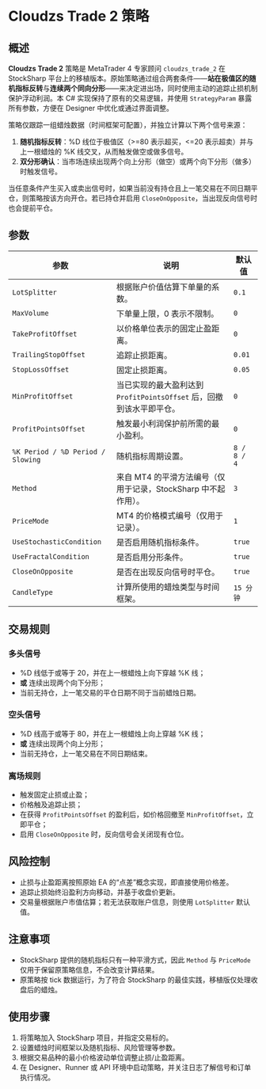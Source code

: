 # Cloudzs Trade 2 策略

## 概述
**Cloudzs Trade 2** 策略是 MetaTrader 4 专家顾问 `cloudzs_trade_2` 在 StockSharp 平台上的移植版本。原始策略通过组合两套条件——**站在极值区的随机指标反转**与**连续两个同向分形**——来决定进出场，同时使用主动的追踪止损机制保护浮动利润。本 C# 实现保持了原有的交易逻辑，并使用 `StrategyParam` 暴露所有参数，方便在 Designer 中优化或通过界面调整。

策略仅跟踪一组蜡烛数据（时间框架可配置），并独立计算以下两个信号来源：

1. **随机指标反转**：%D 线位于极值区（>=80 表示超买，<=20 表示超卖）并与上一根蜡烛的 %K 线交叉，从而触发做空或做多信号。
2. **双分形确认**：当市场连续出现两个向上分形（做空）或两个向下分形（做多）时触发信号。

当任意条件产生买入或卖出信号时，如果当前没有持仓且上一笔交易在不同日期平仓，则策略按该方向开仓。若已持仓并启用 `CloseOnOpposite`，当出现反向信号时也会提前平仓。

## 参数
| 参数 | 说明 | 默认值 |
| ---- | ---- | ------ |
| `LotSplitter` | 根据账户价值估算下单量的系数。 | `0.1` |
| `MaxVolume` | 下单量上限，0 表示不限制。 | `0` |
| `TakeProfitOffset` | 以价格单位表示的固定止盈距离。 | `0` |
| `TrailingStopOffset` | 追踪止损距离。 | `0.01` |
| `StopLossOffset` | 固定止损距离。 | `0.05` |
| `MinProfitOffset` | 当已实现的最大盈利达到 `ProfitPointsOffset` 后，回撤到该水平即平仓。 | `0` |
| `ProfitPointsOffset` | 触发最小利润保护前所需的最小盈利。 | `0` |
| `%K Period / %D Period / Slowing` | 随机指标周期设置。 | `8 / 8 / 4` |
| `Method` | 来自 MT4 的平滑方法编号（仅用于记录，StockSharp 中不起作用）。 | `3` |
| `PriceMode` | MT4 的价格模式编号（仅用于记录）。 | `1` |
| `UseStochasticCondition` | 是否启用随机指标条件。 | `true` |
| `UseFractalCondition` | 是否启用分形条件。 | `true` |
| `CloseOnOpposite` | 是否在出现反向信号时平仓。 | `true` |
| `CandleType` | 计算所使用的蜡烛类型与时间框架。 | `15 分钟` |

## 交易规则
### 多头信号
- %D 线低于或等于 20，并在上一根蜡烛上向下穿越 %K 线；
- **或** 连续出现两个向下分形；
- 当前无持仓，上一笔交易的平仓日期不同于当前蜡烛日期。

### 空头信号
- %D 线高于或等于 80，并在上一根蜡烛上向上穿越 %K 线；
- **或** 连续出现两个向上分形；
- 当前无持仓，上一笔交易在不同日期结束。

### 离场规则
- 触发固定止损或止盈；
- 价格触及追踪止损；
- 在获得 `ProfitPointsOffset` 的盈利后，如价格回撤至 `MinProfitOffset`，立即平仓；
- 启用 `CloseOnOpposite` 时，反向信号会关闭现有仓位。

## 风险控制
- 止损与止盈距离按照原始 EA 的“点差”概念实现，即直接使用价格差。
- 追踪止损始终沿盈利方向移动，并基于收盘价更新。
- 交易量根据账户市值估算；若无法获取账户信息，则使用 `LotSplitter` 默认值。

## 注意事项
- StockSharp 提供的随机指标只有一种平滑方式，因此 `Method` 与 `PriceMode` 仅用于保留原策略信息，不会改变计算结果。
- 原策略按 tick 数据运行，为了符合 StockSharp 的最佳实践，移植版仅处理收盘后的蜡烛。

## 使用步骤
1. 将策略加入 StockSharp 项目，并指定交易标的。
2. 设置蜡烛时间框架以及随机指标、风险管理等参数。
3. 根据交易品种的最小价格波动单位调整止损/止盈距离。
4. 在 Designer、Runner 或 API 环境中启动策略，并关注日志了解信号和订单执行情况。
